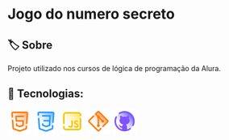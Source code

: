 <h1>Jogo do numero secreto</h1>

<h2>🏷  Sobre</h2>
<p>Projeto utilizado nos cursos de lógica de programação da Alura.</p>

## 🚀 Tecnologias:
<div>
  <img src="https://github.com/MarceloM-Albuquerque/jogo-do-numero-secreto/blob/main/img/html.png">
  <img src="https://github.com/MarceloM-Albuquerque/jogo-do-numero-secreto/blob/main/img/css.png">
  <img src="https://github.com/MarceloM-Albuquerque/jogo-do-numero-secreto/blob/main/img/js.png">
  <img src="https://github.com/MarceloM-Albuquerque/jogo-do-numero-secreto/blob/main/img/git.png">
  <img src="https://github.com/MarceloM-Albuquerque/jogo-do-numero-secreto/blob/main/img/github.png">
</div>
